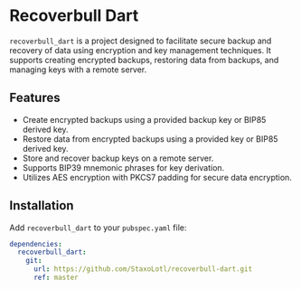 # Recoverbull Dart

`recoverbull_dart` is a project designed to facilitate secure backup and recovery of data using encryption and key management techniques. It supports creating encrypted backups, restoring data from backups, and managing keys with a remote server.

## Features

- Create encrypted backups using a provided backup key or BIP85 derived key.
- Restore data from encrypted backups using a provided key or BIP85 derived key.
- Store and recover backup keys on a remote server.
- Supports BIP39 mnemonic phrases for key derivation.
- Utilizes AES encryption with PKCS7 padding for secure data encryption.

## Installation

Add `recoverbull_dart` to your `pubspec.yaml` file:

```yaml
dependencies:
  recoverbull_dart:
    git:
      url: https://github.com/StaxoLotl/recoverbull-dart.git
      ref: master